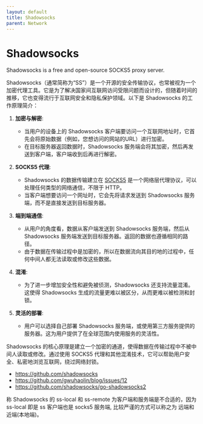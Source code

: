 ```yaml
---
layout: default
title: Shadowsocks
parent: Network
---
```


# Shadowsocks

Shadowsocks is a free and open-source SOCKS5 proxy server.

Shadowsocks（通常简称为“SS”）是一个开源的安全传输协议，也常被视为一个加密代理工具。它是为了解决国家间互联网访问受限问题而设计的，但随着时间的推移，它也变得流行于互联网安全和隐私保护领域。以下是 Shadowsocks 的工作原理简介：

1. **加密与解密**:
   - 当用户的设备上的 Shadowsocks 客户端要访问一个互联网地址时，它首先会将原始数据（例如，您想访问的网站的URL）进行加密。
   - 在目标服务器返回数据时，Shadowsocks 服务端会将其加密，然后再发送到客户端，客户端收到后再进行解密。

2. **SOCKS5 代理**:
   - Shadowsocks 的数据传输建立在 [SOCKS5](socks5) 是一个网络层代理协议，可以处理任何类型的网络通信，不限于 HTTP。
   - 当客户端想要访问一个网址时，它会先将请求发送到 Shadowsocks 服务端，而不是直接发送到目标服务器。

3. **端到端通信**:
   - 从用户的角度看，数据从客户端发送到 Shadowsocks 服务端，然后从 Shadowsocks 服务端发送到目标服务器。返回的数据也遵循相同的路径。
   - 由于数据在传输过程中是加密的，所以在数据流向其目的地的过程中，任何中间人都无法读取或修改这些数据。

4. **混淆**:
   - 为了进一步增加安全性和避免被侦测，Shadowsocks 还支持流量混淆。这使得 Shadowsocks 生成的流量更难以被区分，从而更难以被检测和封锁。

5. **灵活的部署**:
   - 用户可以选择自己部署 Shadowsocks 服务端，或使用第三方服务提供的服务器。这为用户提供了在全球范围内使用服务的灵活性。

Shadowsocks 的核心原理是建立一个加密的通道，使得数据在传输过程中不被中间人读取或修改。通过使用 SOCKS5 代理和其他混淆技术，它可以帮助用户安全、私密地浏览互联网，绕过网络封锁。

+ https://github.com/shadowsocks
+ https://github.com/gwuhaolin/blog/issues/12
+ https://github.com/shadowsocks/go-shadowsocks2

称 Shadowsocks 的 ss-local 和 ss-remote 为客户端和服务端是不合适的，因为 ss-local 即是 ss 客户端也是 socks5 服务端, 比较严谨的方式可以称之为 远端和近端(本地端)。
